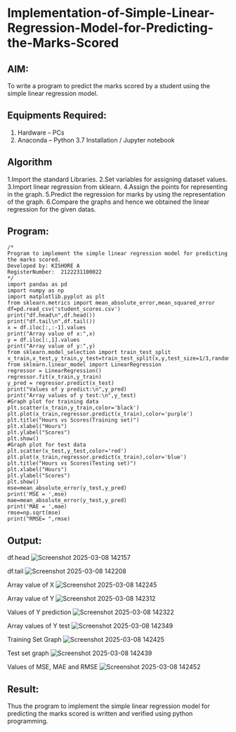# Implementation-of-Simple-Linear-Regression-Model-for-Predicting-the-Marks-Scored

## AIM:
To write a program to predict the marks scored by a student using the simple linear regression model.

## Equipments Required:
1. Hardware – PCs
2. Anaconda – Python 3.7 Installation / Jupyter notebook

## Algorithm
1.Import the standard Libraries.
2.Set variables for assigning dataset values. 
3.Import linear regression from sklearn. 
4.Assign the points for representing in the graph. 
5.Predict the regression for marks by using the representation of the graph. 
6.Compare the graphs and hence we obtained the linear regression for the given datas.
## Program:
```
/*
Program to implement the simple linear regression model for predicting the marks scored.
Developed by: KISHORE A
RegisterNumber:  2122231100022
*/
import pandas as pd
import numpy as np
import matplotlib.pyplot as plt
from sklearn.metrics import mean_absolute_error,mean_squared_error
df=pd.read_csv('student_scores.csv')
print("df.head\n",df.head())
print("df.tail\n",df.tail())
x = df.iloc[:,:-1].values
print("Array value of x:",x)
y = df.iloc[:,1].values
print("Array value of y:",y)
from sklearn.model_selection import train_test_split
x_train,x_test,y_train,y_test=train_test_split(x,y,test_size=1/3,random_state=0)
from sklearn.linear_model import LinearRegression
regressor = LinearRegression()
regressor.fit(x_train,y_train)
y_pred = regressor.predict(x_test)
print("Values of y predict:\n",y_pred)
print("Array values of y test:\n",y_test)
#Graph plot for training data
plt.scatter(x_train,y_train,color='black')
plt.plot(x_train,regressor.predict(x_train),color='purple')
plt.title("Hours vs Scores(Training set)")
plt.xlabel("Hours")
plt.ylabel("Scores")
plt.show()
#Graph plot for test data
plt.scatter(x_test,y_test,color='red')
plt.plot(x_train,regressor.predict(x_train),color='blue')
plt.title("Hours vs Scores(Testing set)")
plt.xlabel("Hours")
plt.ylabel("Scores")
plt.show()
mse=mean_absolute_error(y_test,y_pred)
print('MSE = ',mse)
mae=mean_absolute_error(y_test,y_pred)
print('MAE = ',mae)
rmse=np.sqrt(mse)
print("RMSE= ",rmse)
```

## Output:
df.head
![Screenshot 2025-03-08 142157](https://github.com/user-attachments/assets/cf63fe30-97c5-4ebc-bf8f-f6bb1cdae51f)

df.tail
![Screenshot 2025-03-08 142208](https://github.com/user-attachments/assets/b6b5bedd-730d-40e6-97c0-88467adaa0b1)

Array value of X
![Screenshot 2025-03-08 142245](https://github.com/user-attachments/assets/8301e1b6-f614-41f7-b06a-d2ada3859b6e)

Array value of Y
![Screenshot 2025-03-08 142312](https://github.com/user-attachments/assets/de4d861c-55f2-487f-9e2f-e7a791acbf7e)

Values of Y prediction
![Screenshot 2025-03-08 142322](https://github.com/user-attachments/assets/b741b9fc-f761-4313-9a1c-e07658346e05)

Array values of Y test
![Screenshot 2025-03-08 142349](https://github.com/user-attachments/assets/45945a7f-bab1-4aef-b460-9c64c7516651)

Training Set Graph
![Screenshot 2025-03-08 142425](https://github.com/user-attachments/assets/dc16a289-a912-4372-85b3-f25fad620d4b)

Test set graph
![Screenshot 2025-03-08 142439](https://github.com/user-attachments/assets/87e53c29-d834-4c61-b9cc-79d7fc0c9f58)

Values of MSE, MAE and RMSE
![Screenshot 2025-03-08 142452](https://github.com/user-attachments/assets/c76f9d7e-1173-4886-9aed-33d546292e6b)

## Result:
Thus the program to implement the simple linear regression model for predicting the marks scored is written and verified using python programming.
